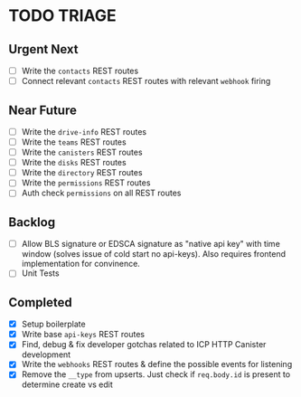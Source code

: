 # TODO TRIAGE

## Urgent Next

- [ ] Write the `contacts` REST routes
- [ ] Connect relevant `contacts` REST routes with relevant `webhook` firing

## Near Future

- [ ] Write the `drive-info` REST routes
- [ ] Write the `teams` REST routes
- [ ] Write the `canisters` REST routes
- [ ] Write the `disks` REST routes
- [ ] Write the `directory` REST routes
- [ ] Write the `permissions` REST routes
- [ ] Auth check `permissions` on all REST routes

## Backlog

- [ ] Allow BLS signature or EDSCA signature as "native api key" with time window (solves issue of cold start no api-keys). Also requires frontend implementation for convinence.
- [ ] Unit Tests

## Completed

- [x] Setup boilerplate
- [x] Write base `api-keys` REST routes
- [x] Find, debug & fix developer gotchas related to ICP HTTP Canister development
- [x] Write the `webhooks` REST routes & define the possible events for listening
- [x] Remove the `__type` from upserts. Just check if `req.body.id` is present to determine create vs edit

